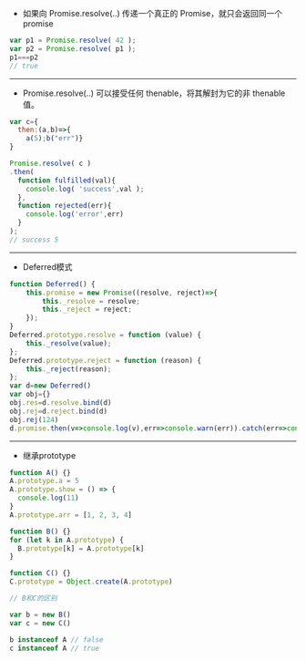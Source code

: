* 如果向 Promise.resolve(..) 传递一个真正的 Promise，就只会返回同一个 promise
```js
var p1 = Promise.resolve( 42 );
var p2 = Promise.resolve( p1 );
p1===p2
// true
```

------
* Promise.resolve(..) 可以接受任何 thenable，将其解封为它的非 thenable 值。
```js
var c={
  then:(a,b)=>{
    a(5);b("err")}
}

Promise.resolve( c )
.then(
  function fulfilled(val){
    console.log( 'success',val );
  },
  function rejected(err){
    console.log('error',err)
  }
);
// success 5
```
---------
* Deferred模式

```js
function Deferred() {
    this.promise = new Promise((resolve, reject)=>{
        this._resolve = resolve;
        this._reject = reject;
    });
}
Deferred.prototype.resolve = function (value) {
    this._resolve(value);
};
Deferred.prototype.reject = function (reason) {
    this._reject(reason);
};
var d=new Deferred()
var obj={}
obj.res=d.resolve.bind(d)
obj.rej=d.reject.bind(d)
obj.rej(124)
d.promise.then(v=>console.log(v),err=>console.warn(err)).catch(err=>console.error(err))
```

-------

* 继承prototype
```js
function A() {}
A.prototype.a = 5
A.prototype.show = () => {
  console.log(11)
}
A.prototype.arr = [1, 2, 3, 4]

function B() {}
for (let k in A.prototype) {
  B.prototype[k] = A.prototype[k]
}

function C() {}
C.prototype = Object.create(A.prototype)

// B和C的区别

var b = new B()
var c = new C()

b instanceof A // false
c instanceof A // true
```
